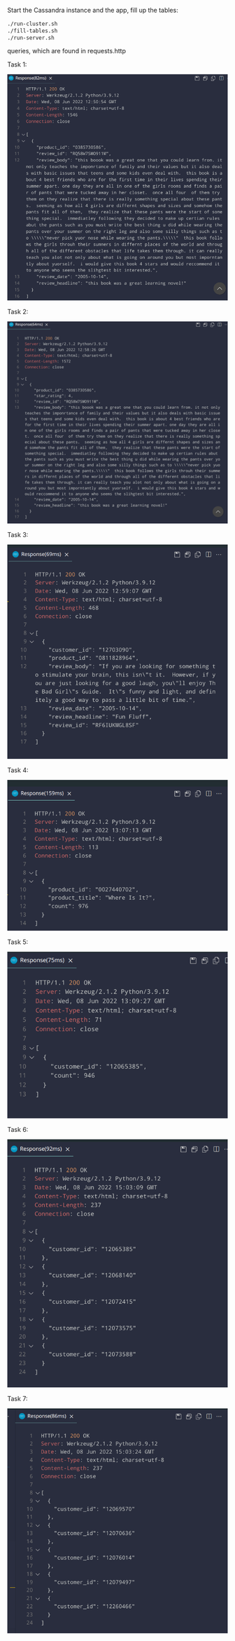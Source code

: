 Start the Cassandra instance and the app, fill up the tables:

```
./run-cluster.sh
./fill-tables.sh
./run-server.sh
```

queries, which are found in requests.http

Task 1:

![](./img/1.png)

Task 2:

![](./img/2.png)

Task 3:

![](./img/3.png)

Task 4:

![](./img/4.png)

Task 5:

![](./img/5.png)

Task 6:

![](./img/6.png)

Task 7:

![](./img/7.png)
